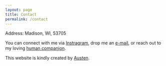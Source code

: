 ```yaml
---
layout: page
title: Contact
permalink: /contact
---
```


Address: Madison, WI, 53705

You can connect with me via [Instragram](https://www.instagram.com/gallon_thedog/), drop me an [e-mail](mailto:gallon.us.liu@gmail.com), or reach out to my loving [human companion](https://yifei-liu-yl.github.io). 

This website is kindly created by [Austen](https://austen-z-fan.github.io). 
